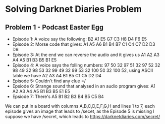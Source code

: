 # Solving Darknet Diaries Problem

## Problem 1 - Podcast Easter Egg

* Episode 1: A voice say the following: B2 A1 E5 G7 C3 H8 D4 F6 E5
* Episode 2: Morse code that gives: A1 A5 A6 B1 B4 B7 C1 C4 C7 D2 D3 D6
* Episode 3: At the end we can reverse the audio and it gives us A1 A2 A3 A4 A5 B1 B3 B5 B1 E5
* Episode 4: A voice says the folling numbers: 97 50 32 97 51 32 97 52 32 98 49 32 98 53 32 99 49 32 99 53 32 100 50 32 100 52, using ASCII table we have A2 A3 A4 B1 B5 C1 C5 D2 D4
* Episode 5: Couldn't find any clue =/
* Epsiode 6: Strange sound that analysed in an audio program gives: A1 A2 A3 A4 A5 B1 B3 B5 E1 E5 
* Epsiode 7: There's A5 B1 B2 B3 B4 B5 C5 B4 

We can put in a board with columns A,B,C,D,E,F,G,H and lines 1 to 7, each episode gives an image that leads to /secet, as the Episode 5 is missing I suppose we have /secret, which leads to https://darknetdiaries.com/secret/

